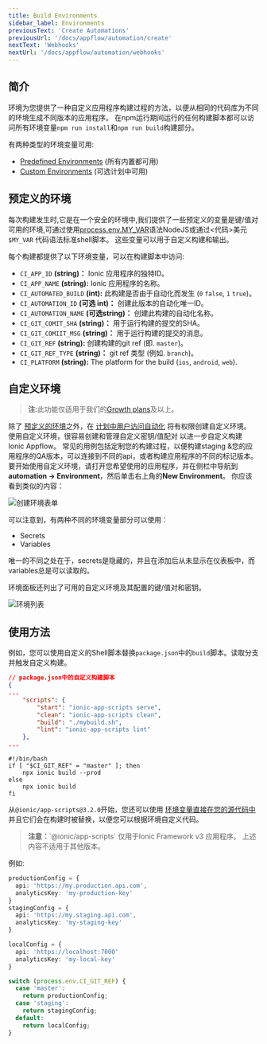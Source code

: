 ```yaml
---
title: Build Environments
sidebar_label: Environments
previousText: 'Create Automations'
previousUrl: '/docs/appflow/automation/create'
nextText: 'Webhooks'
nextUrl: '/docs/appflow/automation/webhooks'
---
```


## 简介

环境为您提供了一种自定义应用程序构建过程的方法，以便从相同的代码库为不同的环境生成不同版本的应用程序。 在npm运行期间运行的任何构建脚本都可以访问所有环境变量`npm run install`和`npm run build`构建部分。

有两种类型的环境变量可用:

* [Predefined Environments](#predefined-environments) (所有内置都可用)
* [Custom Environments](#custom-environments) (可选计划中可用)

## 预定义的环境

每次构建发生时,它是在一个安全的环境中,我们提供了一些预定义的变量是键/值对可用的环境,可通过使用[process.env.MY_VAR](https://nodejs.org/docs/latest-v8.x/api/process.html#process_process_env)语法NodeJS或通过<代码>美元`$MY_VAR` 代码语法标准shell脚本。 这些变量可以用于自定义构建和输出。

每个构建都提供了以下环境变量，可以在构建脚本中访问:

* `CI_APP_ID` **(string)：** Ionic 应用程序的独特ID。
* `CI_APP_NAME` **(string):** Ionic 应用程序的名称。
* `CI_AUTOMATED_BUILD` **(int):** 此构建是否由于自动化而发生 (`0` `false`, `1` `true`)。
* `CI_AUTOMATION_ID` **(可选 int)：** 创建此版本的自动化唯一ID。
* `CI_AUTOMATION_NAME` **(可选string)：** 创建此构建的自动化名称。
* `CI_GIT_COMIT_SHA` **(string)：** 用于运行构建的提交的SHA。
* `CI_GIT_COMIIT_MSG` **(string)：** 用于运行构建的提交的消息。
* `CI_GIT_REF` **(string):** 创建构建的git ref (即. `master`)。
* `CI_GIT_REF_TYPE` **(string)：** git ref 类型 (例如. `branch`)。
* `CI_PLATFORM` **(string):** The platform for the build (`ios`, `android`, `web`).

## 自定义环境

<blockquote>
  <p><b>注:</b>此功能仅适用于我们的<a href="/pricing">Growth plans</a>及以上。</p>
</blockquote>

除了 [预定义的环境](#predefined-environments)之外，在 [计划中用户访问自动化](/pricing) 将有权限创建自定义环境。 使用自定义环境，很容易创建和管理自定义密钥/值配对 以进一步自定义构建 Ionic Appflow。 常见的用例包括定制您的构建过程，以便构建staging &您的应用程序的QA版本，可以连接到不同的api，或者构建应用程序的不同的标记版本。 要开始使用自定义环境，请打开您希望使用的应用程序，并在侧栏中导航到**automation -> Environment**，然后单击右上角的**New Environment**。 你应该看到类似的内容：

![创建环境表单](/docs/assets/img/appflow/ss-environments-create.png)

可以注意到，有两种不同的环境变量部分可以使用：

* Secrets
* Variables

唯一的不同之处在于，secrets是隐藏的，并且在添加后从未显示在仪表板中，而variables总是可以读取的。

环境面板还列出了可用的自定义环境及其配置的键/值对和密钥。

![环境列表](/docs/assets/img/appflow/ss-environments-list.png)

## 使用方法

例如，您可以使用自定义的Shell脚本替换` package.json `中的` build `脚本。读取分支并触发自定义构建。

```json
// package.json中的自定义构建脚本
{
...
    "scripts": {
        "start": "ionic-app-scripts serve",
        "clean": "ionic-app-scripts clean",
        "build": "./mybuild.sh",
        "lint": "ionic-app-scripts lint"
    },
...
```

    #!/bin/bash
    if [ "$CI_GIT_REF" = "master" ]; then
        npx ionic build --prod
    else
        npx ionic build
    fi
    

从`@ionic/app-scripts@3.2.0`开始，您还可以使用 [环境变量直接在您的源代码中](https://github.com/ionic-team/ionic-app-scripts#environments) 并且它们会在构建时被替换，以便您可以根据环境自定义代码。

<blockquote>
  <p><b>注意：</b>`@ionic/app-scripts` 仅用于Ionic Framework v3 应用程序。 上述内容不适用于其他版本。</p>
</blockquote>

例如:

```typescript
productionConfig = {
  api: 'https://my.production.api.com',
  analyticsKey: 'my-production-key'
}
stagingConfig = {
  api: 'https://my.staging.api.com',
  analyticsKey: 'my-staging-key'
}

localConfig = {
  api: 'https://localhost:7000'
  analyticsKey: 'my-local-key'
}

switch (process.env.CI_GIT_REF) {
  case 'master':
    return productionConfig;
  case 'staging':
    return stagingConfig;
  default:
    return localConfig;
}
```
